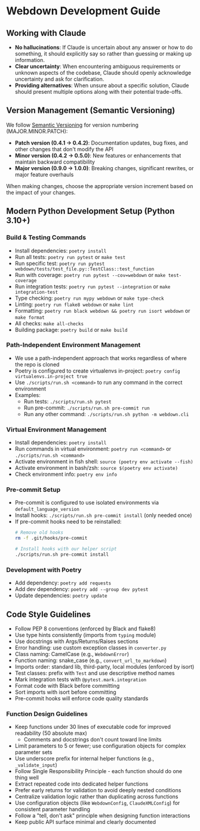 # Webdown Development Guide

## Working with Claude

- **No hallucinations**: If Claude is uncertain about any answer or how to do something, it should explicitly say so rather than guessing or making up information.
- **Clear uncertainty**: When encountering ambiguous requirements or unknown aspects of the codebase, Claude should openly acknowledge uncertainty and ask for clarification.
- **Providing alternatives**: When unsure about a specific solution, Claude should present multiple options along with their potential trade-offs.

## Version Management (Semantic Versioning)

We follow [Semantic Versioning](https://semver.org/) for version numbering (MAJOR.MINOR.PATCH):

- **Patch version (0.4.1 → 0.4.2)**: Documentation updates, bug fixes, and other changes that don't modify the API
- **Minor version (0.4.2 → 0.5.0)**: New features or enhancements that maintain backward compatibility
- **Major version (0.9.0 → 1.0.0)**: Breaking changes, significant rewrites, or major feature overhauls

When making changes, choose the appropriate version increment based on the impact of your changes.

## Modern Python Development Setup (Python 3.10+)

### Build & Testing Commands
- Install dependencies: `poetry install`
- Run all tests: `poetry run pytest` or `make test`
- Run specific test: `poetry run pytest webdown/tests/test_file.py::TestClass::test_function`
- Run with coverage: `poetry run pytest --cov=webdown` or `make test-coverage`
- Run integration tests: `poetry run pytest --integration` or `make integration-test`
- Type checking: `poetry run mypy webdown` or `make type-check`
- Linting: `poetry run flake8 webdown` or `make lint`
- Formatting: `poetry run black webdown && poetry run isort webdown` or `make format`
- All checks: `make all-checks`
- Building package: `poetry build` or `make build`

### Path-Independent Environment Management
- We use a path-independent approach that works regardless of where the repo is cloned
- Poetry is configured to create virtualenvs in-project: `poetry config virtualenvs.in-project true`
- Use `./scripts/run.sh <command>` to run any command in the correct environment
- Examples:
  - Run tests: `./scripts/run.sh pytest`
  - Run pre-commit: `./scripts/run.sh pre-commit run`
  - Run any other command: `./scripts/run.sh python -m webdown.cli`

### Virtual Environment Management
- Install dependencies: `poetry install`
- Run commands in virtual environment: `poetry run <command>` or `./scripts/run.sh <command>`
- Activate environment in fish shell: `source (poetry env activate --fish)`
- Activate environment in bash/zsh: `source $(poetry env activate)`
- Check environment info: `poetry env info`

### Pre-commit Setup
- Pre-commit is configured to use isolated environments via `default_language_version`
- Install hooks: `./scripts/run.sh pre-commit install` (only needed once)
- If pre-commit hooks need to be reinstalled:
  ```bash
  # Remove old hooks
  rm -f .git/hooks/pre-commit

  # Install hooks with our helper script
  ./scripts/run.sh pre-commit install
  ```

### Development with Poetry
- Add dependency: `poetry add requests`
- Add dev dependency: `poetry add --group dev pytest`
- Update dependencies: `poetry update`

## Code Style Guidelines
- Follow PEP 8 conventions (enforced by Black and flake8)
- Use type hints consistently (imports from `typing` module)
- Use docstrings with Args/Returns/Raises sections
- Error handling: use custom exception classes in `converter.py`
- Class naming: CamelCase (e.g., `WebdownError`)
- Function naming: snake_case (e.g., `convert_url_to_markdown`)
- Imports order: standard lib, third-party, local modules (enforced by isort)
- Test classes: prefix with `Test` and use descriptive method names
- Mark integration tests with `@pytest.mark.integration`
- Format code with Black before committing
- Sort imports with isort before committing
- Pre-commit hooks will enforce code quality standards

### Function Design Guidelines
- Keep functions under 30 lines of executable code for improved readability (50 absolute max)
  - Comments and docstrings don't count toward line limits
- Limit parameters to 5 or fewer; use configuration objects for complex parameter sets
- Use underscore prefix for internal helper functions (e.g., `_validate_input`)
- Follow Single Responsibility Principle - each function should do one thing well
- Extract repeated code into dedicated helper functions
- Prefer early returns for validation to avoid deeply nested conditions
- Centralize validation logic rather than duplicating across functions
- Use configuration objects (like `WebdownConfig`, `ClaudeXMLConfig`) for consistent parameter handling
- Follow a "tell, don't ask" principle when designing function interactions
- Keep public API surface minimal and clearly documented
